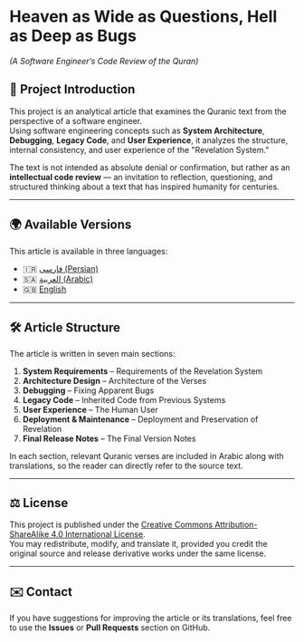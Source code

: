 # Heaven as Wide as Questions, Hell as Deep as Bugs  
*(A Software Engineer’s Code Review of the Quran)*

## 📜 Project Introduction
This project is an analytical article that examines the Quranic text from the perspective of a software engineer.  
Using software engineering concepts such as **System Architecture**, **Debugging**, **Legacy Code**, and **User Experience**, it analyzes the structure, internal consistency, and user experience of the "Revelation System."

The text is not intended as absolute denial or confirmation, but rather as an **intellectual code review** — an invitation to reflection, questioning, and structured thinking about a text that has inspired humanity for centuries.

---

## 🌍 Available Versions
This article is available in three languages:

- 🇮🇷 [فارسی (Persian)](../fa/README.md)  
- 🇸🇦 [العربية (Arabic)](../ar/README.md)  
- 🇬🇧 [English](../en/README.md)  

---

## 🛠 Article Structure
The article is written in seven main sections:

1. **System Requirements** – Requirements of the Revelation System  
2. **Architecture Design** – Architecture of the Verses  
3. **Debugging** – Fixing Apparent Bugs  
4. **Legacy Code** – Inherited Code from Previous Systems  
5. **User Experience** – The Human User  
6. **Deployment & Maintenance** – Deployment and Preservation of Revelation  
7. **Final Release Notes** – The Final Version Notes  

In each section, relevant Quranic verses are included in Arabic along with translations, so the reader can directly refer to the source text.

---

## ⚖️ License
This project is published under the [Creative Commons Attribution-ShareAlike 4.0 International License](https://creativecommons.org/licenses/by-sa/4.0/).  
You may redistribute, modify, and translate it, provided you credit the original source and release derivative works under the same license.

---

## ✉️ Contact
If you have suggestions for improving the article or its translations, feel free to use the **Issues** or **Pull Requests** section on GitHub.
